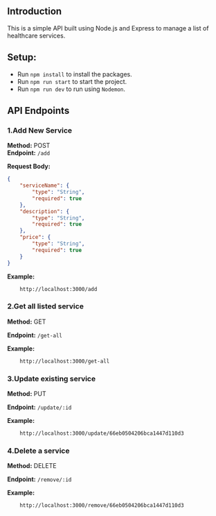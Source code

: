 ## Introduction

 This is a simple API built using Node.js and Express to manage a list of healthcare services.

## Setup:

- Run `npm install` to install the packages.
- Run `npm run start` to start the project.
- Run `npm run dev` to run using `Nodemon`.

## API Endpoints

### 1.Add New Service

**Method:** POST  
**Endpoint:** `/add`

**Request Body:**

```json
{
    "serviceName": {
        "type": "String",
        "required": true
    },
    "description": {
        "type": "String",
        "required": true
    },
    "price": {
        "type": "String",
        "required": true
    }
}
```

**Example:**

```
    http://localhost:3000/add
```


### 2.Get all listed service

**Method:** GET

**Endpoint:** `/get-all`

**Example:**

```
    http://localhost:3000/get-all
```

### 3.Update existing service

**Method:** PUT

**Endpoint:** `/update/:id`

**Example:**

```
    http://localhost:3000/update/66eb0504206bca1447d110d3
```

### 4.Delete a service

**Method:** DELETE

**Endpoint:** `/remove/:id`

**Example:**

```
    http://localhost:3000/remove/66eb0504206bca1447d110d3
```

